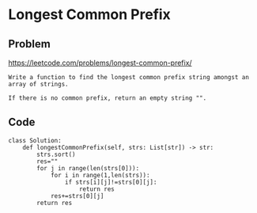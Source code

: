 # Longest Common Prefix
## Problem
https://leetcode.com/problems/longest-common-prefix/
```
Write a function to find the longest common prefix string amongst an array of strings.

If there is no common prefix, return an empty string "".
```
## Code
```
class Solution:
    def longestCommonPrefix(self, strs: List[str]) -> str:
        strs.sort()
        res=""
        for j in range(len(strs[0])):
            for i in range(1,len(strs)):
                if strs[i][j]!=strs[0][j]:
                    return res
            res+=strs[0][j]
        return res
```
